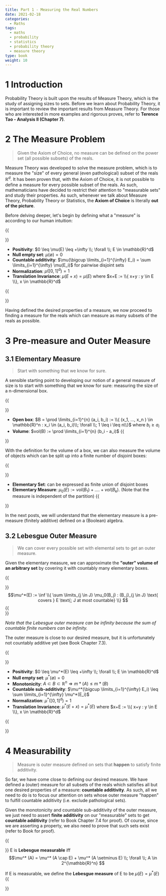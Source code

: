 ```yaml
---
title: Part 1 - Measuring the Real Numbers
date: 2021-02-18
categories:
  - Maths
tags:
  - maths
  - probability
  - statistics
  - probability theory
  - measure theory
type: book
weight: 10
---
```


# 1 Introduction

Probability Theory is built upon the results of Measure Theory, which is the study of assigning sizes to sets. Before we learn about Probability Theory, it is important to review the important results from Measure Theory. For those who are interested in more examples and rigorous proves, refer to **Terence Tao - Analysis II (Chapter 7)**.

# 2 The Measure Problem

> Given the Axiom of Choice, no measure can be defined on the power set (all possible subsets) of the reals.

Measure Theory was developed to solve the measure problem, which is to measure the "size" of every general (even pathological) subset of the reals $\mathbb{R}^d$. It has been proven that, with the Axiom of Choice, it is not possible to define a measure for every possible subset of the reals. As such, mathematicians have decided to restrict their attention to "measurable sets" and study their properties. As such, whenever we talk about Measure Theory, Probability Theory or Statistics, the **Axiom of Choice** is literally **out of the picture**.

Before delving deeper, let's begin by defining what a "measure" is according to our human intuition:

{{<aside title="Desired Properties of a Measure for $\mathbb{R}^d$" type="blue">}}

- **Positivity**: $0 \leq \mu(E) \leq +\infty \\; \forall \\; E \in \mathbb{R}^d$
- **Null empty set**: $\mu(\emptyset) = 0$
- **Countable additivity**: $\mu(\bigcup \limits_{i=1}^{\infty} E_i) = \sum \limits_{i=1}^{\infty} \mu(E_i)$ for pairwise disjoint sets
- **Normalization**: $\mu([0,1]^d) = 1$
- **Translation Invariance**: $\mu(E+x) = \mu(E)$ where $x+E := \\{ x+y : y \in E \\}, x \in \mathbb{R}^d$

{{</aside>}}

Having defined the desired properties of a measure, we now proceed to finding a measure for the reals which can measure as many subsets of the reals as possible.

# 3 Pre-measure and Outer Measure

## 3.1 Elementary Measure

> Start with something that we know for sure. 

A sensible starting point to developing our notion of a general measure of size is to start with something that we know for sure: measuring the size of a n-dimensional box.

{{<aside title="Volume of an Open Box" type="grey">}}
- **Open box**: $B = \prod  \limits_{i=1}^{n} (a_i, b_i) := \\{ (x_1, ..., x_n ) \in \mathbb{R}^n : x_i \in (a_i, b_i)\\; \forall \\; 1 \leq i \leq n\\}$ where $b_i \geq a_i$
- **Volume**: $vol(B) := \prod \limits_{i=1}^{n} (b_i - a_i)$
{{</aside>}}

With the definition for the volume of a box, we can also measure the volume of objects which can be split up into a finite number of disjoint boxes:

{{<aside title="Elementary Measure" type="grey">}}
- **Elementary Set**: can be expressed as finite union of disjoint boxes
- **Elementary Measure**: $\mu_0(E) := vol(B_1) + .... + vol(B_k)$. (Note that the measure is independent of the partition)
{{</aside>}}

In the next posts, we will understand that the elementary measure is a pre-measure (finitely additive) defined on a (Boolean) algebra.

## 3.2 Lebesgue Outer Measure

> We can cover every possible set with elemental sets to get an outer measure.

Given the elementary measure, we can approximate the **"outer" volume of an arbitrary set** by covering it with countably many elementary boxes.

{{<aside title="Lebesgue Outer Measure" type="blue">}}
$$\mu^*(E) := \inf \\{ \sum \limits_{j \in J} \mu_0(B_j) : (B_j)_{j \in J} \text{ covers } E \text{; J at most countable} \\} $$
{{</aside>}}

*Note that the Lebesgue outer measure can be infinity because the sum of countable finite numbers can be infinity.*

The outer measure is close to our desired measure, but it is unfortunately not countably additive yet (see Book Chapter 7.3).

{{<aside title="Note: Properties of Lebesgue Outer Measure" type="grey">}}
- **Positivity**: $0 \leq \mu^*(E) \leq +\infty \\; \forall \\; E \in \mathbb{R}^d$
- **Null empty set**: $\mu^*(\emptyset) = 0$
- **Monotonicity**: $A \subset B \subset \mathbb{R}^n \Rightarrow m*(A) \leq m*(B)$
- **Countable sub-additivity**: $\mu^*(\bigcup \limits_{i=1}^{\infty} E_i) \leq \sum \limits_{i=1}^{\infty} \mu^*(E_i)$
- **Normalization**: $\mu^*([0,1]^d) = 1$
- **Translation Invariance**: $\mu^* (E+x) = \mu^* (E)$ where $x+E := \\{ x+y : y \in E \\}, x \in \mathbb{R}^d$

{{</aside>}}

# 4 Measurability

> Measure is outer measure defined on sets that **happen** to satisfy finite additivity.

So far, we have come close to defining our desired measure. We have defined a (outer) measure for all subsets of the reals which satisfies all but one desired properties of a measure: **countable additivity**. As such, all we need to do is to focus our attention on sets whose outer measure "happen" to fulfill countable additivity (i.e. exclude pathological sets).

Given the monotonicity and countable sub-additivity of the outer measure, we just need to assert **finite additivity** on our "measurable" sets to get **countable additivity** (refer to Book Chapter 7.4 for proof). Of course, since we are asserting a property, we also need to prove that such sets exist (refer to Book for proof).

{{<aside title="Lebesgue Measurability" type="blue">}}
E is **Lebesgue measurable** iff
$$\mu^* (A) = \mu^* (A \cap E) + \mu^* (A \setminus E) \\; \forall \\; A \in 2^{\mathbb{R}^n} $$

If E is measurable, we define the **Lebesgue measure** of E to be $\mu(E) = \mu^* (E)$
{{</aside>}}